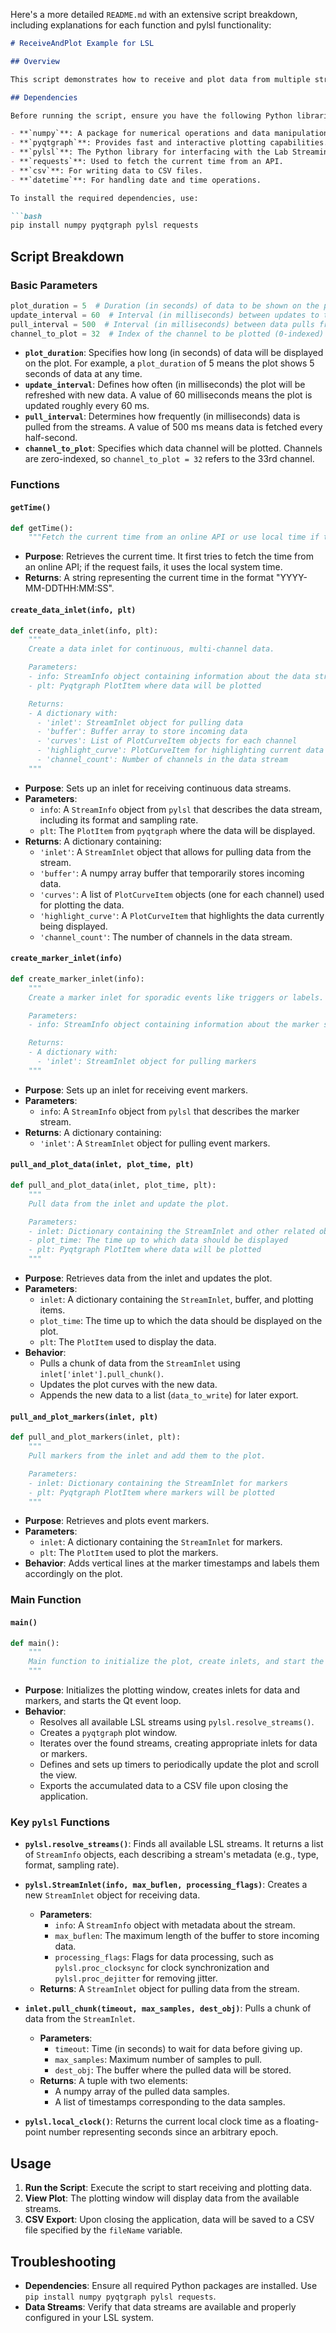 Here's a more detailed `README.md` with an extensive script breakdown, including explanations for each function and pylsl functionality:

```markdown
# ReceiveAndPlot Example for LSL

## Overview

This script demonstrates how to receive and plot data from multiple streams in real-time using the Lab Streaming Layer (LSL). The code efficiently pulls data, re-uses buffers, automatically discards older samples, and performs online post-processing. It handles both continuous data streams and sporadic event markers, updating an interactive plot and saving the accumulated data to a CSV file upon closing the application.

## Dependencies

Before running the script, ensure you have the following Python libraries installed:

- **`numpy`**: A package for numerical operations and data manipulation.
- **`pyqtgraph`**: Provides fast and interactive plotting capabilities.
- **`pylsl`**: The Python library for interfacing with the Lab Streaming Layer (LSL).
- **`requests`**: Used to fetch the current time from an API.
- **`csv`**: For writing data to CSV files.
- **`datetime`**: For handling date and time operations.

To install the required dependencies, use:

```bash
pip install numpy pyqtgraph pylsl requests
```

## Script Breakdown

### Basic Parameters

```python
plot_duration = 5  # Duration (in seconds) of data to be shown on the plot
update_interval = 60  # Interval (in milliseconds) between updates to the plot
pull_interval = 500  # Interval (in milliseconds) between data pulls from streams
channel_to_plot = 32  # Index of the channel to be plotted (0-indexed)
```

- **`plot_duration`**: Specifies how long (in seconds) of data will be displayed on the plot. For example, a `plot_duration` of 5 means the plot shows 5 seconds of data at any time.
- **`update_interval`**: Defines how often (in milliseconds) the plot will be refreshed with new data. A value of 60 milliseconds means the plot is updated roughly every 60 ms.
- **`pull_interval`**: Determines how frequently (in milliseconds) data is pulled from the streams. A value of 500 ms means data is fetched every half-second.
- **`channel_to_plot`**: Specifies which data channel will be plotted. Channels are zero-indexed, so `channel_to_plot = 32` refers to the 33rd channel.

### Functions

#### `getTime()`

```python
def getTime():
    """Fetch the current time from an online API or use local time if the API fails."""
```

- **Purpose**: Retrieves the current time. It first tries to fetch the time from an online API; if the request fails, it uses the local system time.
- **Returns**: A string representing the current time in the format "YYYY-MM-DDTHH:MM:SS".

#### `create_data_inlet(info, plt)`

```python
def create_data_inlet(info, plt):
    """
    Create a data inlet for continuous, multi-channel data.

    Parameters:
    - info: StreamInfo object containing information about the data stream
    - plt: Pyqtgraph PlotItem where data will be plotted

    Returns:
    - A dictionary with:
      - 'inlet': StreamInlet object for pulling data
      - 'buffer': Buffer array to store incoming data
      - 'curves': List of PlotCurveItem objects for each channel
      - 'highlight_curve': PlotCurveItem for highlighting current data
      - 'channel_count': Number of channels in the data stream
    """
```

- **Purpose**: Sets up an inlet for receiving continuous data streams.
- **Parameters**:
  - `info`: A `StreamInfo` object from `pylsl` that describes the data stream, including its format and sampling rate.
  - `plt`: The `PlotItem` from `pyqtgraph` where the data will be displayed.
- **Returns**: A dictionary containing:
  - `'inlet'`: A `StreamInlet` object that allows for pulling data from the stream.
  - `'buffer'`: A numpy array buffer that temporarily stores incoming data.
  - `'curves'`: A list of `PlotCurveItem` objects (one for each channel) used for plotting the data.
  - `'highlight_curve'`: A `PlotCurveItem` that highlights the data currently being displayed.
  - `'channel_count'`: The number of channels in the data stream.

#### `create_marker_inlet(info)`

```python
def create_marker_inlet(info):
    """
    Create a marker inlet for sporadic events like triggers or labels.

    Parameters:
    - info: StreamInfo object containing information about the marker stream

    Returns:
    - A dictionary with:
      - 'inlet': StreamInlet object for pulling markers
    """
```

- **Purpose**: Sets up an inlet for receiving event markers.
- **Parameters**:
  - `info`: A `StreamInfo` object from `pylsl` that describes the marker stream.
- **Returns**: A dictionary containing:
  - `'inlet'`: A `StreamInlet` object for pulling event markers.

#### `pull_and_plot_data(inlet, plot_time, plt)`

```python
def pull_and_plot_data(inlet, plot_time, plt):
    """
    Pull data from the inlet and update the plot.

    Parameters:
    - inlet: Dictionary containing the StreamInlet and other related objects
    - plot_time: The time up to which data should be displayed
    - plt: Pyqtgraph PlotItem where data will be plotted
    """
```

- **Purpose**: Retrieves data from the inlet and updates the plot.
- **Parameters**:
  - `inlet`: A dictionary containing the `StreamInlet`, buffer, and plotting items.
  - `plot_time`: The time up to which the data should be displayed on the plot.
  - `plt`: The `PlotItem` used to display the data.
- **Behavior**:
  - Pulls a chunk of data from the `StreamInlet` using `inlet['inlet'].pull_chunk()`.
  - Updates the plot curves with the new data.
  - Appends the new data to a list (`data_to_write`) for later export.

#### `pull_and_plot_markers(inlet, plt)`

```python
def pull_and_plot_markers(inlet, plt):
    """
    Pull markers from the inlet and add them to the plot.

    Parameters:
    - inlet: Dictionary containing the StreamInlet for markers
    - plt: Pyqtgraph PlotItem where markers will be plotted
    """
```

- **Purpose**: Retrieves and plots event markers.
- **Parameters**:
  - `inlet`: A dictionary containing the `StreamInlet` for markers.
  - `plt`: The `PlotItem` used to plot the markers.
- **Behavior**: Adds vertical lines at the marker timestamps and labels them accordingly on the plot.

### Main Function

#### `main()`

```python
def main():
    """
    Main function to initialize the plot, create inlets, and start the event loop.
    """
```

- **Purpose**: Initializes the plotting window, creates inlets for data and markers, and starts the Qt event loop.
- **Behavior**:
  - Resolves all available LSL streams using `pylsl.resolve_streams()`.
  - Creates a `pyqtgraph` plot window.
  - Iterates over the found streams, creating appropriate inlets for data or markers.
  - Defines and sets up timers to periodically update the plot and scroll the view.
  - Exports the accumulated data to a CSV file upon closing the application.

### Key `pylsl` Functions

- **`pylsl.resolve_streams()`**: Finds all available LSL streams. It returns a list of `StreamInfo` objects, each describing a stream's metadata (e.g., type, format, sampling rate).

- **`pylsl.StreamInlet(info, max_buflen, processing_flags)`**: Creates a new `StreamInlet` object for receiving data.
  - **Parameters**:
    - `info`: A `StreamInfo` object with metadata about the stream.
    - `max_buflen`: The maximum length of the buffer to store incoming data.
    - `processing_flags`: Flags for data processing, such as `pylsl.proc_clocksync` for clock synchronization and `pylsl.proc_dejitter` for removing jitter.
  - **Returns**: A `StreamInlet` object for pulling data from the stream.

- **`inlet.pull_chunk(timeout, max_samples, dest_obj)`**: Pulls a chunk of data from the `StreamInlet`.
  - **Parameters**:
    - `timeout`: Time (in seconds) to wait for data before giving up.
    - `max_samples`: Maximum number of samples to pull.
    - `dest_obj`: The buffer where the pulled data will be stored.
  - **Returns**: A tuple with two elements:
    - A numpy array of the pulled data samples.
    - A list of timestamps corresponding to the data samples.

- **`pylsl.local_clock()`**: Returns the current local clock time as a floating-point number representing seconds since an arbitrary epoch.

## Usage

1. **Run the Script**: Execute the script to start receiving and plotting data.
2. **View Plot**: The plotting window will display data from the available streams.
3. **CSV Export**: Upon closing the application, data will be saved to a CSV file specified by the `fileName` variable.

## Troubleshooting

- **Dependencies**: Ensure all required Python packages are installed. Use `pip install numpy pyqtgraph pylsl requests`.
- **Data Streams**: Verify that data streams are available and properly configured in your LSL system.